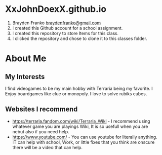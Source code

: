 # XxJohnDoexX.github.io
1. Brayden Franko braydenfranko@gmail.com
2. I created this Github account for a school assignment.
3. I created this repository to store Items for this class.
4. I clicked the repository and chose to clone it to this classes folder.
# About Me
## My Interests
I find videogames to be my main hobby with Terraria being my favorite. I Enjoy boardgames like clue or monopoly. I love to solve rubiks cubes.
## Websites I recommend
- https://terraria.fandom.com/wiki/Terraria_Wiki - I recommend using whatever game you are playings Wiki, It is so usefull when you are nebut also if you need help.
- https://www.youtube.com/ - You can use youtube for literally anything. IT can help with school, Work, or little fixes that you think are onscure there will be a video that can help.
